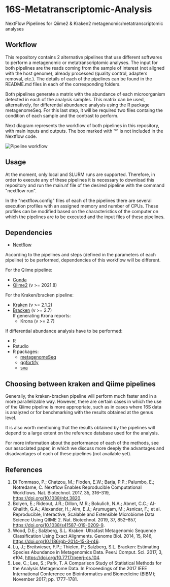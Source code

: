 # 16S-Metatranscriptomic-Analysis
NextFlow Pipelines for Qiime2 &amp; Kraken2 metagenomic/metatranscriptomic analyses

## Workflow
This repository contains 2 alternative pipelines that use different softwares to perform a metagenomic or metatranscriptomic analyses. 
The input for both pipelines are the reads coming from the sample of interest (not aligned with the host genome), 
already processed (quality control, adapters removal, etc.). The details of each of the pipelines can be found in the README.md files 
in each of the corresponding folders.   

Both pipelines generate a matrix with the abundance of each microorganism detected in each of the analysis samples. 
This matrix can be used, alternatively, for differential abundance analysis using the R package metagenomeSeq.
For this last step, it will be required two files containg the condition of each sample and the contrast to perform.  

Next diagram represents the workflow of both pipelines in this repository, with main inputs and outputs. 
The box marked with '*' is not included in the Nextflow code.

![Pipeline workflow](https://user-images.githubusercontent.com/116556564/199960696-5276126f-213d-4656-b426-a6e4c4e09fb0.png)

## Usage
At the moment, only local and SLURM runs are supported. Therefore, in order to execute any of these pipelines it is necessary to download this repository and run the main.nf file of the desired pipeline with the command "nextflow run".

In the "nextflow.config" files of each of the pipelines there are several execution profiles with an assigned memory and number of CPUs. These profiles can be modified based on the characteristics of the computer on which the pipelines are to be executed and the input files of these pipelines.

## Dependencies  

* [Nextflow](https://www.nextflow.io/)

According to the pipelines and steps (defined in the parameters of each pipeline) to be performed, dependencies of this workflow will be different.  

For the Qiime pipeline:  
* [Conda](https://docs.conda.io/en/latest/)
* [Qiime2](https://qiime2.org/) (v >= 2021.8)  
  
  
For the Kraken/bracken pipeline:
* [Kraken](https://github.com/DerrickWood/kraken2) (v >= 2.1.2)
* [Bracken](https://github.com/jenniferlu717/Bracken) (v >= 2.7)  
  If generating Krona reports:
  * Krona (v >= 2.7)
  
  
If differential abundance analysis have to be performed:
* R
* Rstudio
* R packages:
    * [metagenomeSeq](https://www.bioconductor.org/packages/release/bioc/html/metagenomeSeq.html)
    * [ggfortify](https://cran.r-project.org/web/packages/ggfortify/index.html)
    * [sva](https://bioconductor.org/packages/release/bioc/html/sva.html)

## Choosing between kraken and Qiime pipelines
Generally, the kraken-bracken pipeline will perform much faster and in a more parallelizable way. However, there are certain cases in which the use of the Qiime pipeline is more appropriate, such as in cases where 16S data is analyzed or for benchmarking with the results obtained at the genus level.  

It is also worth mentioning that the results obtained by the pipelines will depend to a large extent on the reference database used for the analysis.  

For more information about the performance of each of the methods, see our associated paper, in which we discuss more deeply the advantages and disadvantages of each of these pipelines (not available yet).

## References
1. Di Tommaso, P.; Chatzou, M.; Floden, E.W.; Barja, P.P.; Palumbo, E.; Notredame, C. Nextflow 
Enables Reproducible Computational Workflows. Nat. Biotechnol. 2017, 35, 316–319, https://doi.org/10.1038/nbt.3820.
2. Bolyen, E.; Rideout, J.R.; Dillon, M.R.; Bokulich, N.A.; Abnet, C.C.; Al-Ghalith, G.A.; Alexander, H.; 
Alm, E.J.; Arumugam, M.; Asnicar, F.; et al. Reproducible, Interactive, Scalable and Extensible Microbiome 
Data Science Using QIIME 2. Nat. Biotechnol. 2019, 37, 852–857, https://doi.org/10.1038/s41587-019-0209-9.
3. Wood, D.E.; Salzberg, S.L. Kraken: Ultrafast Metagenomic Sequence Classification Using Exact Alignments. 
Genome Biol. 2014, 15, R46, https://doi.org/10.1186/gb-2014-15-3-r46.
4. Lu, J.; Breitwieser, F.P.; Thielen, P.; Salzberg, S.L. Bracken: Estimating Species Abundance in Metagenomics 
Data. PeerJ Comput. Sci. 2017, 3, e104, https://doi.org/10.7717/peerj-cs.104.
5. Lee, C.; Lee, S.; Park, T. A Comparison Study of Statistical Methods for the Analysis Metagenome Data. 
In Proceedings of the 2017 IEEE International Conference on Bioinformatics and Biomedicine (BIBM); November 2017; pp. 1777–1781.
